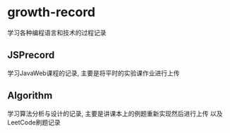 # growth-record
学习各种编程语言和技术的过程记录
## JSPrecord
学习JavaWeb课程的记录, 主要是将平时的实验课作业进行上传

## Algorithm
学习算法分析与设计的记录, 主要是讲课本上的例题重新实现然后进行上传
以及LeetCode刷题记录
